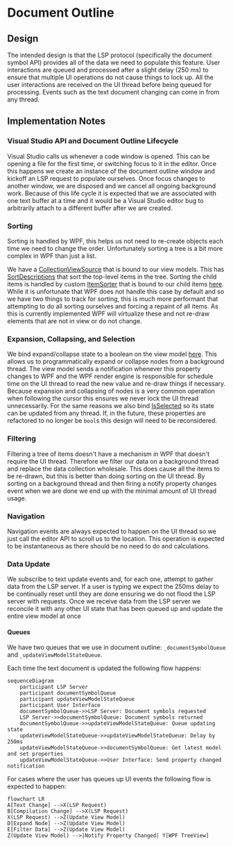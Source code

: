# Document Outline

## Design

The intended design is that the LSP protocol (specifically the document symbol API) provides all of the data we need to populate this feature. User interactions are queued and processed after a slight delay (250 ms) to ensure that multiple UI operations do not cause things to lock up. All the user interactions are received on the UI thread before being queued for processing. Events such as the text document changing can come in from any thread.

## Implementation Notes

### Visual Studio API and Document Outline Lifecycle

Visual Studio calls us whenever a code window is opened. This can be opening a file for the first time, or switching focus to it in the editor. Once this happens we create an instance of the document outline window and kickoff an LSP request to populate ourselves. Once focus changes to another window, we are disposed and we cancel all ongoing background work. Because of this life cycle it is expected that we are associated with one text buffer at a time and it would be a Visual Studio editor bug to arbitrarily attach to a different buffer after we are created.

### Sorting

Sorting is handled by WPF, this helps us not need to re-create objects each time we need to change the order. Unfortunately sorting a tree is a bit more complex in WPF than just a list.

We have a [CollectionViewSource](DocumentOutlineView.xaml#L24) that is bound to our view models. This has [SortDescriptions](DocumentOutlineView.xaml#L29) that sort the top-level items in the tree. Sorting the child items is handled by custom [ItemSorter](DocumentOutlineView.xaml#L35) that is bound to our child items [here](DocumentOutlineView.xaml#L148). While it is unfortunate that WPF does not handle this case by default and so we have two things to track for sorting, this is much more performant that attempting to do all sorting ourselves and forcing a repaint of all items. As this is currently implemented WPF will virtualize these and not re-draw elements that are not in view or do not change.

### Expansion, Collapsing, and Selection

We bind expand/collapse state to a boolean on the view model [here](DocumentOutlineView.xaml#L169). This allows us to programmatically expand or collapse nodes from a background thread. The view model sends a notification whenever this property changes to WPF and the WPF render engine is responsible for schedule time on the UI thread to read the new value and re-draw things if necessary. Because expansion and collapsing of nodes is a very common operation when following the cursor this ensures we never lock the UI thread unnecessarily. For the same reasons we also bind [IsSelected](DocumentOutlineView.xaml#L170) so its state can be updated from any thread. If, in the future, these properties are refactored to no longer be `bool`s this design will need to be reconsidered.

### Filtering

Filtering a tree of items doesn't have a mechanism in WPF that doesn't require the UI thread. Therefore we filter our data on a background thread and replace the data collection wholesale. This does cause all the items to be re-drawn, but this is better than doing sorting on the UI thread. By sorting on a background thread and then firing a notify property changes event when we are done we end up with the minimal amount of UI thread usage.

### Navigation

Navigation events are always expected to happen on the UI thread so we just call the editor API to scroll us to the location. This operation is expected to be instantaneous as there should be no need to do and calculations.

### Data Update

We subscribe to text update events and, for each one, attempt to gather data from the LSP server. If a user is typing we expect the 250ms delay to be continually reset until they are done ensuring we do not flood the LSP server with requests. Once we receive data from the LSP server we reconcile it with any other UI state that has been queued up and update the entire view model at once

#### Queues

We have two queues that we use in document outline: `_documentSymbolQueue` and `_updateViewModelStateQueue`.

Each time the text document is updated the following flow happens:

```mermaid
sequenceDiagram
    participant LSP Server
    participant documentSymbolQueue
    participant updateViewModelStateQueue
    participant User Interface
    documentSymbolQueue->>LSP Server: Document symbols requested
    LSP Server->>documentSymbolQueue: Document symbols returned
    documentSymbolQueue->>updateViewModelStateQueue: Queue updating state
    updateViewModelStateQueue->>updateViewModelStateQueue: Delay by 250ms
    updateViewModelStateQueue->>documentSymbolQueue: Get latest model and set properties
    updateViewModelStateQueue->>User Interface: Send property changed notification
```

For cases where the user has queues up UI events the following flow is expected to happen:

```mermaid
flowchart LR
A[Text Change] -->X(LSP Request)
B[Compilation Change] -->X(LSP Request)
X(LSP Request) -->Z(Update View Model)
D[Expand Node] -->Z(Update View Model)
E[Filter Data] -->Z(Update View Model)
Z(Update View Model) -->|Notify Property Changed| Y[WPF TreeView]
```
